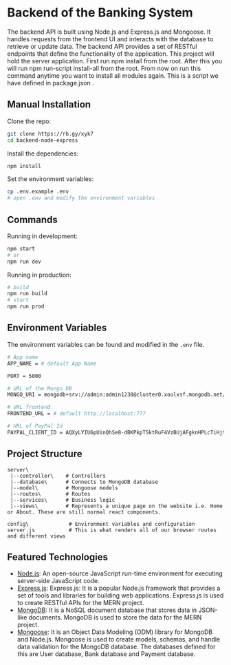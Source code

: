 # Backend of the Banking System

The backend API is built using Node.js and Express.js and Mongoose. It handles requests from the frontend UI and interacts with the database to retrieve or update data. The backend API provides a set of RESTful endpoints that define the functionality of the application.
This project will hold the server application. First run npm install from the root. After this you will run npm run-script install-all from the root. From now on run this command anytime you want to install all modules again. This is a script we have defined in package.json .

## Manual Installation

Clone the repo:

```bash
git clone https://rb.gy/xyk7
cd backend-node-express
```

Install the dependencies:

```bash
npm install
```

Set the environment variables:

```bash
cp .env.example .env
# open .env and modify the environment variables
```


## Commands

Running in development:

```bash
npm start
# or
npm run dev
```

Running in production:

```bash
# build
npm run build
# start
npm run prod
```

## Environment Variables

The environment variables can be found and modified in the `.env` file.

```bash
# App name
APP_NAME = # default App Name

PORT = 5000

# URL of the Mongo DB
MONGO_URI = mongodb+srv://admin:admin1230@cluster0.xoulxsf.mongodb.net/?retryWrites=true&w=majority

# URL frontend
FRONTEND_URL = # default http://localhost:777

# URL of PayPal Id
PAYPAL_CLIENT_ID = AQXyLYIU6pUinQhSe8-dBKPkpTSktRuF4VzBUjAFgknHPLcTiHjtWzsvmM7tDB4lzy5kaVN2TiHWIzA1
```

## Project Structure

```
server\
 |--controller\    # Controllers
 |--database\      # Connects to MongoDB database
 |--model\         # Mongoose models
 |--routes\        # Routes
 |--services\      # Business logic
 |--views\         # Represents a unique page on the website i.e. Home or About. These are still normal react components.
 
config\             # Environment variables and configuration
server.js           # This is what renders all of our browser routes and different views
```

## Featured Technologies

* [Node.js](https://nodejs.org/): An open-source JavaScript run-time environment for executing server-side JavaScript code.
* [Express.js](https://expressjs.com/): Express.js: It is a popular Node.js framework that provides a set of tools and libraries for building web applications. Express.js is used to create RESTful APIs for the MERN project.
* [MongoDB](https://www.mongodb.com/): It is a NoSQL document database that stores data in JSON-like documents. MongoDB is used to store the data for the MERN project.
* [Mongoose](https://mongoosejs.com/): It is an Object Data Modeling (ODM) library for MongoDB and Node.js. Mongoose is used to create models, schemas, and handle data validation for the MongoDB database. The databases defined for this are User database, Bank database and Payment database.
